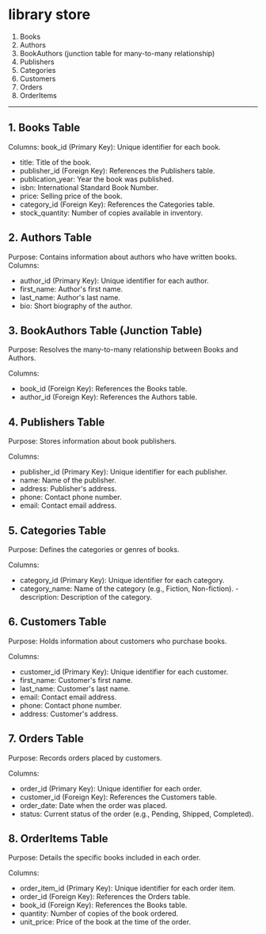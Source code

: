# library store
1. Books
2. Authors
3. BookAuthors (junction table for many-to-many relationship)
4. Publishers
5. Categories
6. Customers
7. Orders
8. OrderItems

---
## 1. Books Table
Columns:
book_id (Primary Key): Unique identifier for each book.
- title: Title of the book.
- publisher_id (Foreign Key): References the Publishers table.
- publication_year: Year the book was published.
- isbn: International Standard Book Number.
- price: Selling price of the book.
- category_id (Foreign Key): References the Categories table.
- stock_quantity: Number of copies available in inventory.

## 2. Authors Table
Purpose: Contains information about authors who have written books.
Columns:
- author_id (Primary Key): Unique identifier for each author.
- first_name: Author's first name.
- last_name: Author's last name.
- bio: Short biography of the author.

## 3. BookAuthors Table (Junction Table)
Purpose: Resolves the many-to-many relationship between Books and Authors.

Columns:

- book_id (Foreign Key): References the Books table.
- author_id (Foreign Key): References the Authors table.


## 4. Publishers Table
Purpose: Stores information about book publishers.

Columns:

- publisher_id (Primary Key): Unique identifier for each publisher.
- name: Name of the publisher.
- address: Publisher's address.
- phone: Contact phone number.
- email: Contact email address.

## 5. Categories Table
Purpose: Defines the categories or genres of books.

Columns:

- category_id (Primary Key): Unique identifier for each category.
- category_name: Name of the category (e.g., Fiction, Non-fiction).
-description: Description of the category.


## 6. Customers Table
Purpose: Holds information about customers who purchase books.

Columns:

- customer_id (Primary Key): Unique identifier for each customer.
- first_name: Customer's first name.
- last_name: Customer's last name.
- email: Contact email address.
- phone: Contact phone number.
- address: Customer's address.


## 7. Orders Table
Purpose: Records orders placed by customers.

Columns:

- order_id (Primary Key): Unique identifier for each order.
- customer_id (Foreign Key): References the Customers table.
- order_date: Date when the order was placed.
- status: Current status of the order (e.g., Pending, Shipped, Completed).


## 8. OrderItems Table
Purpose: Details the specific books included in each order.

Columns:

- order_item_id (Primary Key): Unique identifier for each order item.
- order_id (Foreign Key): References the Orders table.
- book_id (Foreign Key): References the Books table.
- quantity: Number of copies of the book ordered.
- unit_price: Price of the book at the time of the order.